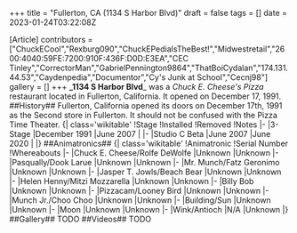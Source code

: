 +++
title = "Fullerton, CA (1134 S Harbor Blvd)"
draft = false
tags = []
date = 2023-01-24T03:22:08Z

[Article]
contributors = ["ChuckECool","Rexburg090","ChuckEPediaIsTheBest!","Midwestretail","2600:4040:59FE:7200:910F:436F:D0D:E3EA","CEC Tinley","CorrectorMan","GabrielPennington9864","ThatBoiCydalan","174.131.44.53","Caydenpedia","Documentor","Cy's Junk at School","Cecnj98"]
gallery = []
+++
**_1134 S Harbor Blvd**_ was a _Chuck E. Cheese's Pizza_ restaurant located in Fullerton, California. It opened on December 17, 1991.
##History##
Fullerton, California opened its doors on December 17th, 1991 as the Second store in Fullerton. It should not be confused with the Pizza Time Theater.
{| class='wikitable'
!Stage
!Installed
!Removed
!Notes
|-
|3-Stage
|December 1991
|June 2007
|
|-
|Studio C Beta
|June 2007
|June 2020
|
|}
##Animatronics##
{| class='wikitable'
!Animatronic
!Serial Number
!Whereabouts
|-
|Chuck E. Cheese/Rolfe DeWolfe
|Unknown
|Unknown
|-
|Pasqually/Dook Larue
|Unknown
|Unknown
|-
|Mr. Munch/Fatz Geronimo
|Unknown
|Unknown
|-
|Jasper T. Jowls/Beach Bear
|Unknown
|Unknown
|-
|Helen Henny/Mitzi Mozzarella
|Unknown
|Unknown
|-
|Billy Bob
|Unknown
|Unknown
|-
|Pizzacam/Looney Bird
|Unknown
|Unknown
|-
|Munch Jr./Choo Choo
|Unknown
|Unknown
|-
|Building/Sun
|Unknown
|Unknown
|-
|Moon
|Unknown
|Unknown
|-
|Wink/Antioch
|N/A
|Unknown
|}
##Gallery##
TODO
##Videos##
TODO